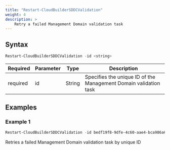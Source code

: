 ```yaml
---
title: "Restart-CloudBuilderSDDCValidation"
weight: 4
description: >
    Retry a failed Management Domain validation task
---
```


## Syntax
``` powershell
Restart-CloudBuilderSDDCValidation -id <string>
```

| Required | Parameter | Type     |  Description                                                                                                    |
| ---------| ----------|----------| --------------------------------------------------------------------------------------------------------------- |
| required | id        | String   | Specifies the unique ID of the Management Domain validation task                                                |

## Examples
### Example 1
``` powershell
Restart-CloudBuilderSDDCValidation -id bedf19f8-9dfe-4c60-aae4-bca986a65a31
```
Retries a failed Management Domain validation task by unique ID
